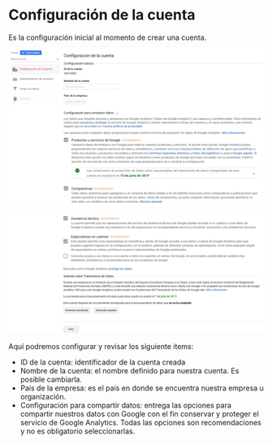 # Configuración de la cuenta

Es la configuración inicial al momento de crear una cuenta.

![](../../.gitbook/assets/captura-de-pantalla-2019-09-30-a-la-s-00.45.16.png)

![](../../.gitbook/assets/captura-de-pantalla-2019-09-30-a-la-s-00.45.45.png)

Aquí podremos configurar y revisar los siguiente items:

* ID de la cuenta: identificador de la cuenta creada
* Nombre de la cuenta: el nombre definido para nuestra cuenta. Es posible cambiarla.
* País de la empresa: es el país en donde se encuentra nuestra empresa u organización.
* Configuración para compartir datos: entrega las opciones para compartir nuestros datos con Google con el fin conservar y proteger el servicio de Google Analytics. Todas las opciones son recomendaciones y no es obligatorio seleccionarlas.

